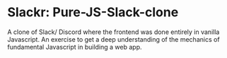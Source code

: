 # Slackr: Pure-JS-Slack-clone

A clone of Slack/ Discord where the frontend was done entirely in vanilla Javascript.
An exercise to get a deep understanding of the mechanics of fundamental Javascript in building a web app.
